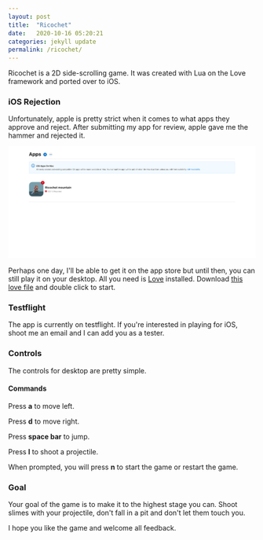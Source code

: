 ```yaml
---
layout: post
title:  "Ricochet"
date:   2020-10-16 05:20:21
categories: jekyll update
permalink: /ricochet/
---
```


<div>
  <p>Ricochet is a 2D side-scrolling game. It was created with Lua on the Love framework and ported over to iOS.</p>
  <h3>iOS Rejection</h3>
  <p>Unfortunately, apple is pretty strict when it comes to what apps they approve and reject. After submitting my app for review, apple gave me the hammer and rejected it.</p>
  <img src="/css/assets/images/ricochet/apple-rejection.png"/>
  <p>Perhaps one day, I'll be able to get it on the app store but until then, you can still play it on your desktop. All you need is <a href="https://love2d.org/">Love</a> installed. Download <a href="https://github.com/anthonyk1225/ricochet/blob/master/ricochet.love">this love file</a> and double click to start.</p>
  <h3>Testflight</h3>
  <p>The app is currently on testflight. If you're interested in playing for iOS, shoot me an email and I can add you as a tester.</p>

  <h3>Controls</h3>
  <p>The controls for desktop are pretty simple.</p>
  <h4>Commands</h4>
  <p>Press <strong>a</strong> to move left.</p>
  <p>Press <strong>d</strong> to move right.</p>
  <p>Press <strong>space bar</strong> to jump.</p>
  <p>Press <strong>l</strong> to shoot a projectile.</p>
  <p>When prompted, you will press <strong>n</strong> to start the game or restart the game.</p>

  <h3>Goal</h3>
  <p>Your goal of the game is to make it to the highest stage you can. Shoot slimes with your projectile, don't fall in a pit and don't let them touch you.</p>

  <p>I hope you like the game and welcome all feedback.</p>
</div>
